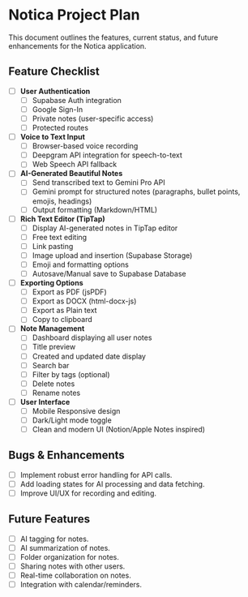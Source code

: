 # Notica Project Plan

This document outlines the features, current status, and future enhancements for the Notica application.

## Feature Checklist

-   [ ] **User Authentication**
    -   [ ] Supabase Auth integration
    -   [ ] Google Sign-In
    -   [ ] Private notes (user-specific access)
    -   [ ] Protected routes
-   [ ] **Voice to Text Input**
    -   [ ] Browser-based voice recording
    -   [ ] Deepgram API integration for speech-to-text
    -   [ ] Web Speech API fallback
-   [ ] **AI-Generated Beautiful Notes**
    -   [ ] Send transcribed text to Gemini Pro API
    -   [ ] Gemini prompt for structured notes (paragraphs, bullet points, emojis, headings)
    -   [ ] Output formatting (Markdown/HTML)
-   [ ] **Rich Text Editor (TipTap)**
    -   [ ] Display AI-generated notes in TipTap editor
    -   [ ] Free text editing
    -   [ ] Link pasting
    -   [ ] Image upload and insertion (Supabase Storage)
    -   [ ] Emoji and formatting options
    -   [ ] Autosave/Manual save to Supabase Database
-   [ ] **Exporting Options**
    -   [ ] Export as PDF (jsPDF)
    -   [ ] Export as DOCX (html-docx-js)
    -   [ ] Export as Plain text
    -   [ ] Copy to clipboard
-   [ ] **Note Management**
    -   [ ] Dashboard displaying all user notes
    -   [ ] Title preview
    -   [ ] Created and updated date display
    -   [ ] Search bar
    -   [ ] Filter by tags (optional)
    -   [ ] Delete notes
    -   [ ] Rename notes
-   [ ] **User Interface**
    -   [ ] Mobile Responsive design
    -   [ ] Dark/Light mode toggle
    -   [ ] Clean and modern UI (Notion/Apple Notes inspired)

## Bugs & Enhancements

-   [ ] Implement robust error handling for API calls.
-   [ ] Add loading states for AI processing and data fetching.
-   [ ] Improve UI/UX for recording and editing.

## Future Features

-   [ ] AI tagging for notes.
-   [ ] AI summarization of notes.
-   [ ] Folder organization for notes.
-   [ ] Sharing notes with other users.
-   [ ] Real-time collaboration on notes.
-   [ ] Integration with calendar/reminders.